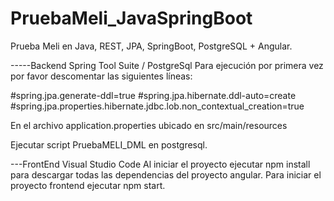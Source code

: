 # PruebaMeli_JavaSpringBoot
Prueba Meli en Java, REST, JPA, SpringBoot, PostgreSQL + Angular.  

-----Backend Spring Tool Suite / PostgreSql 
Para ejecución por primera vez por favor descomentar las siguientes líneas:

#spring.jpa.generate-ddl=true
#spring.jpa.hibernate.ddl-auto=create
#spring.jpa.properties.hibernate.jdbc.lob.non_contextual_creation=true

En el archivo application.properties ubicado en src/main/resources

Ejecutar script PruebaMELI_DML en postgresql.

---FrontEnd Visual Studio Code 
Al iniciar el proyecto ejecutar npm install para descargar todas las dependencias del proyecto angular. 
Para iniciar el proyecto frontend ejecutar npm start.
